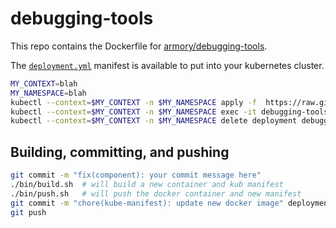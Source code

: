 # debugging-tools

This repo contains the Dockerfile for [armory/debugging-tools](https://cloud.docker.com/u/armory/repository/docker/armory/debugging-tools).

The [`deployment.yml`](https://github.com/armory/docker-debugging-tools/blob/master/kube-pod.yml) manifest is available to put into your kubernetes cluster.
```bash
MY_CONTEXT=blah
MY_NAMESPACE=blah
kubectl --context=$MY_CONTEXT -n $MY_NAMESPACE apply -f  https://raw.githubusercontent.com/armory/docker-debugging-tools/master/deployment.yml
kubectl --context=$MY_CONTEXT -n $MY_NAMESPACE exec -it debugging-tools-xxxxxx bash
kubectl --context=$MY_CONTEXT -n $MY_NAMESPACE delete deployment debugging-tools
```

## Building, committing, and pushing
```bash
git commit -m "fix(component): your commit message here"
./bin/build.sh  # will build a new container and kub manifest
./bin/push.sh   # will push the docker container and new manifest
git commit -m "chore(kube-manifest): update new docker image" deployment.yml
git push
```
